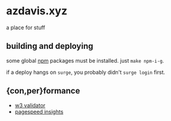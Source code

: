 # azdavis.xyz

a place for stuff

## building and deploying

some global [npm][npm] packages must be installed. just `make npm-i-g`.

if a deploy hangs on `surge`, you probably didn't `surge login` first.

## {con,per}formance

- [w3 validator][w3v]
- [pagespeed insights][pag]

[npm]: https://www.npmjs.com
[w3v]: https://validator.w3.org/nu/?showsource=yes&showoutline=yes&showimagereport=yes&doc=http%3A%2F%2Fazdavis.xyz%2F
[pag]: https://developers.google.com/speed/pagespeed/insights/?url=azdavis.xyz
